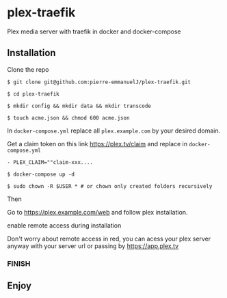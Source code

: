 # plex-traefik

Plex media server with traefik in docker and docker-compose

## Installation

Clone the repo
```Shell
$ git clone git@github.com:pierre-emmanuelJ/plex-traefik.git
```
```Shell
$ cd plex-traefik
```
```Shell
$ mkdir config && mkdir data && mkdir transcode
```
```Shell
$ touch acme.json && chmod 600 acme.json
```

In `docker-compose.yml` replace all `plex.example.com` by your desired domain.


Get a claim token on this link https://plex.tv/claim and replace in `docker-compose.yml` 


`- PLEX_CLAIM=""claim-xxx....`


```Shell
$ docker-compose up -d
```

```Shell
$ sudo chown -R $USER * # or chown only created folders recursively 
```

Then 

Go to https://plex.example.com/web and follow plex installation.

enable remote access during installation

Don't worry about remote access in red, you can acess your plex server anyway with your server url or passing by https://app.plex.tv

### FINISH

## Enjoy
